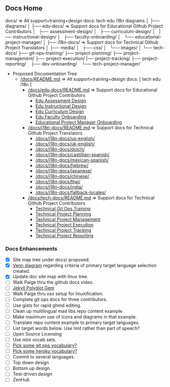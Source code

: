 ## Docs Home

docs/ => All support+training+design docs: tech edu i18n diagrams
│
├── diagrams/
│
├── edu-docs/ => Support docs for Educational Github Project Contributors
│   ├── assessment-design/
│   ├── curriculum-design/
│   |── instructional-design/
│   ├── faculty-onboarding/
│   └── educational-project-manager/
│
├── i18n-docs/ => Support docs for Technical Github Project Translators
│
├── media/
│   ├── css/
│   └── images/
│
└── tech-docs/
    ├── git-ops-training/
    ├── project-planning/
    ├── project-management/
    ├── project-execution/
    |── project-tracking/
    ├── project-reporting/
    ├── dev-onboarding/
    └── tech-project-manager/

- Proposed Documentation Tree
  - [/docs/README.md](docs/) => All support+training+design docs: [ tech edu i18n ]
    - [/docs/edu-docs/README.md](docs/edu-docs/) => Support docs for Educational Github Project Contributors
      - [Edu Assessment Design](docs/edu-docs/assessment-design/)
      - [Edu Instructional Design](docs/edu-docs/instructional-design/)
      - [Edu Curriculum Design](docs/edu-docs/curriculum-design/)
      - [Edu Faculty Onboarding](docs/edu-docs/faculty-onboarding/)
      - [Educational Project Manager Onboarding](docs/edu-docs/educational-project-manager-onboarding/)
    - [/docs/i18n-docs/README.md](docs/i18n-docs/) => Support docs for Technical Github Project Translators
      - [/docs/i18n-docs/us-english/](docs/i18n-docs/us-english/)
      - [/docs/i18n-docs/uk-english/](docs/i18n-docs/uk-english/)
      - [/docs/i18n-docs/dutch/](docs/i18n-docs/dutch/)
      - [/docs/i18n-docs/castillian-spanish/](docs/i18n-docs/castillian-spanish/)
      - [/docs/i18n-docs/mexican-spanish/](docs/i18n-docs/mexican-spanish/)
      - [/docs/i18n-docs/hebrew/](docs/i18n-docs/hebrew/)
      - [/docs/i18n-docs/japanese/](docs/i18n-docs/japanese/)
      - [/docs/i18n-docs/chinese/](docs/i18n-docs/japanese/)
      - [/docs/i18n-docs/thai/](docs/i18n-docs/thai/)
      - [/docs/i18n-docs/india/](docs/i18n-docs/india/)
      - [/docs/i18n-docs/fallback-locales/](docs/i18n-docs/fallback-locales/)
    - [/docs/tech-docs/README.md](docs/tech-docs/) => Support docs for Technical Github Project Contributors
      - [Technical Git Ops Training](docs/tech-docs/git-ops-training/)
      - [Technical Project Planning](docs/tech-docs/project-management/)
      - [Technical Project Management](docs/tech-docs/project-planning/)
      - [Technical Project Execution](docs/tech-docs/]/project-execution/)
      - [Technical Project Tracking](docs/tech-docs/]/project-tracking/)
      - [Technical Project Reporting](docs/tech-docs/project-reporting/)

### Docs Enhancements
- [x] Site map tree under docs/ proposed.
- [x] [Venn diagram](https://drive.google.com/file/d/1mmJeqvg1rx78H5ckg01997OjNhADhAG9/view?usp=sharing) regarding criteria of primary target language selection created.
- [x] Update doc site map with linux tree.
- [ ] Walk Paige thru the github docs video.
- [ ] [Jekyll Polyglot Gem](https://polyglot.untra.io/es/seo/)
- [ ] Walk Paige thru osx setup for linuxification.
- [ ] Complete git ops docs for three contributors.
- [ ] Use gists for rapid ghmd editing.
- [ ] Clean up multilingual mad libs repo content example.
- [ ] Make maximum use of icons and diagrams in that example.
- [ ] Translate repo content example to primary target languages.
- [ ] List target words below.  Use hint rather than part of speech?
- [ ] Open Source Licensing
- [ ] Use mini vocab sets.
- [ ] [Pick some git ops vocabulary?](https://docs.github.com/en/get-started/quickstart/github-glossary)
- [ ] [Pick some heroku vocabulary?](https://devcenter.heroku.com/articles/glossary-of-heroku-terminology)
- [ ] Commit to several languages.
- [ ] Top down design
- [ ] Bottom up design
- [ ] Test-driven design
- [ ] ZenHub
